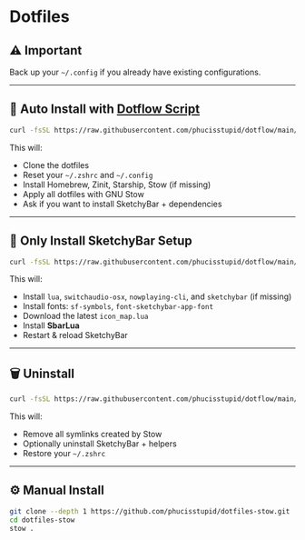 # **Dotfiles**

## ⚠️ Important
Back up your `~/.config` if you already have existing configurations.

---

## 🚀 Auto Install with [Dotflow Script](https://github.com/phucisstupid/dotflow/main/stow.sh)
```sh
curl -fsSL https://raw.githubusercontent.com/phucisstupid/dotflow/main/stow.sh | sh -s
````

This will:

* Clone the dotfiles
* Reset your `~/.zshrc` and `~/.config`
* Install Homebrew, Zinit, Starship, Stow (if missing)
* Apply all dotfiles with GNU Stow
* Ask if you want to install SketchyBar + dependencies

---

## 🎨 Only Install SketchyBar Setup

```sh
curl -fsSL https://raw.githubusercontent.com/phucisstupid/dotflow/main/stow.sh | sh -s -- sketchybar
```

This will:

* Install `lua`, `switchaudio-osx`, `nowplaying-cli`, and `sketchybar` (if missing)
* Install fonts: `sf-symbols`, `font-sketchybar-app-font`
* Download the latest `icon_map.lua`
* Install **SbarLua**
* Restart & reload SketchyBar

---

## 🗑️ Uninstall

```sh
curl -fsSL https://raw.githubusercontent.com/phucisstupid/dotflow/main/stow.sh | sh -s -- uninstall
```

This will:

* Remove all symlinks created by Stow
* Optionally uninstall SketchyBar + helpers
* Restore your `~/.zshrc`

---

## ⚙️ Manual Install

```sh
git clone --depth 1 https://github.com/phucisstupid/dotfiles-stow.git
cd dotfiles-stow
stow .
```
